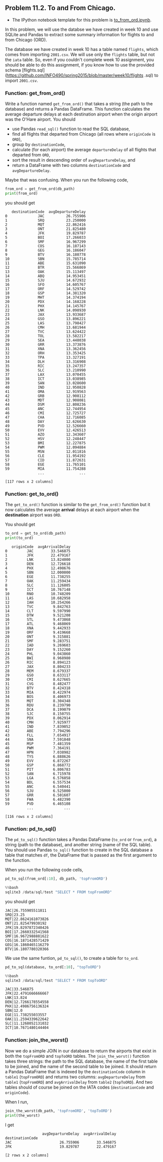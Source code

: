 ## Problem 11.2. To and From Chicago.

- The IPython notebook template for this problem is
  [to_from_ord.ipynb](http://nbviewer.ipython.org/github/INFO490/spring2015/blob/master/week11/benchmark.ipynb).

In this problem, we will use the databse we have created in week 10
  and use SQLite and Pandas to extract some summary information
  for flights to and from Chicago (ORD).

The database we have created in week 10 has a table named `flights`,
  which comes from importing `2001.csv`.
  We will use only the `flights` table, but not the `iata` table.
  So, even if you couldn't complete week 10 assignment,
  you should be able to do this assignment,
  if you know how to use the provided schema
  [flights.sql](https://github.com/INFO490/spring2015/blob/master/week10/flights
.sql)
  to import `2001.csv`.


### Function: get\_from\_ord()

Write a function named `get_from_ord()` that takes a string (the path to the
database)
   and returns a Pandas DataFrame.
   This function calculates the average departure delays at each destination
airport
   when the origin airport was the O'Hare airport.
   You should
   - use Pandas `read_sql()` function to read the SQL database,
   - find all flights that departed from Chicago (all rows where `originCode` is
`ORD`),
   - group by `destinationCode`,
   - calculate (for each airport) the average `departureDelay` of all flights
that departed from `ORD`,
   - sort the result in descending order of `avgDepartureDelay`, and
   - return a DataFrame with two columns `destinationCode` and
`avgDepartureDelay`.

Maybe that was confusing. When you run the following code,

```python
from_ord = get_from_ord(db_path)
print(from_ord)
```
you should get

```text
   destinationCode  avgDepartureDelay
0              JAC          26.755906
1              SRQ          23.250000
2              MQT          22.862416
3              ONT          21.825480
4              JFK          19.829787
5              BOI          17.266033
6              SMF          16.967299
7              COS          16.187143
8              GEG          16.186047
9              BTV          16.180778
10             SBN          15.785714
11             ABE          15.631090
12             BTR          15.566869
13             OAK          15.113497
14             ABQ          14.953451
15             SJU          14.672932
16             SFO          14.605767
17             ORF          14.529742
18             GSP          14.381320
19             MHT          14.374194
20             PDX          14.168228
21             PHX          14.145767
22             LNK          14.098930
23             JAX          13.933687
24             GSO          13.896221
25             LAS          13.798427
26             CMH          13.681944
27             TVC          13.624422
28             TOL          13.582217
29             SEA          13.448038
30             GRR          13.373876
31             XNA          13.362456
32             ORH          13.353425
33             TPA          13.327191
34             DLH          13.316908
35             RIC          13.247357
36             SLC          13.210990
37             LAX          13.070455
38             ICT          13.038985
39             SAN          13.028600
40             IND          12.950828
41             OMA          12.919563
42             GRB          12.908112
43             MDT          12.908081
44             DSM          12.808236
45             ANC          12.744954
46             CMI          12.725727
47             CHA          12.716085
48             DAY          12.626630
49             PVD          12.526660
50             EVV          12.426513
51             AZO          12.343607
52             HSV          12.248447
53             BMI          12.227875
54             PWM          12.094884
55             MSN          12.011816
56             CLE          11.954192
57             CID          11.872631
58             EGE          11.765101
59             MIA          11.754288
               ...                ...

[117 rows x 2 columns]
```


### Function: get\_to\_ord()

The `get_to_ord()` function is similar to the `get_from_ord()` function
  but it now calculates the average **arrival** delays at each airport
  when the **destination** airport was `ORD`.

You should get

```python
to_ord = get_to_ord(db_path)
print(to_ord)
```
```text
   originCode  avgArrivalDelay
0         JAC        33.546875
1         JFK        22.479167
2         LNK        13.824000
3         DEN        12.726618
4         PHX        12.498676
5         SBN        12.000000
6         EGE        11.738255
7         OAK        11.259434
8         SLC        11.126805
9         ICT        10.767148
10        RNO        10.748209
11        LAS        10.682958
12        IAH        10.254266
13        TVC         9.842763
14        CLT         9.597990
15        DTW         9.521208
16        STL         9.473868
17        ATL         9.468069
18        XNA         9.442933
19        ORF         9.419668
20        ONT         9.315881
21        SMF         9.283751
22        IAD         9.269603
23        DAY         9.152260
24        PHL         9.043860
25        BWI         8.968980
26        RIC         8.894123
27        JAX         8.804233
28        MEM         8.679337
29        GSO         8.633117
30        CMI         8.627665
31        CVG         8.482477
32        BTV         8.424318
33        MIA         8.422974
34        BOS         8.406973
35        MQT         8.304348
36        RDU         8.239790
37        DCA         8.199079
38        SJC         8.150755
39        PDX         8.062914
40        CMH         7.925977
41        IND         7.839052
42        ABE         7.794296
43        FLL         7.654917
44        SNA         7.591848
45        MSP         7.481359
46        PWM         7.364191
47        HPN         7.038982
48        TYS         6.888626
49        EVV         6.872267
50        GSP         6.868772
51        PIT         6.806783
52        SAN         6.715978
53        LGA         6.576058
54        BDL         6.557534
55        ANC         6.540441
56        SJU         6.525000
57        GRR         6.501607
58        FWA         6.482390
59        PVD         6.465108
          ...              ...

[116 rows x 2 columns]
```


### Function: pd\_to\_sql()

The `pd_to_sql()` function takes a Pandas DataFrame (`to_ord` or `from_ord`),
  a string (path to the database),
  and another string (name of the SQL table).
  You should use Pandas `to_sql()` function to create in the SQL database
  a table that matches `df`, the DataFrame that is passed as the first
  argument to the function.


When you run the following code cells,

```python
pd_to_sql(from_ord[:10], db_path, 'topFromORD')
```
```python
%%bash
sqlite3 /data/sql/test "SELECT * FROM topFromORD"
```

you should get

```text
JAC|26.755905511811
SRQ|23.25
MQT|22.8624161073826
ONT|21.825479930192
JFK|19.8297872340426
BOI|17.2660332541568
SMF|16.9672988881622
COS|16.1871428571429
GEG|16.1860465116279
BTV|16.1807780320366
```

We use the same funtion, `pd_to_sql()`, to create a table for `to_ord`.

```python
pd_to_sql(database, to_ord[:10], "topToORD")
```
```python
%%bash
sqlite3 /data/sql/test "SELECT * FROM topToORD"
```
```text
JAC|33.546875
JFK|22.4791666666667
LNK|13.824
DEN|12.7266178554558
PHX|12.4986756136324
SBN|12.0
EGE|11.738255033557
OAK|11.2594339622642
SLC|11.1268052131032
ICT|10.7671480144404
```

### Function: join\_the\_worst()

Now we do a simple JOIN in our database to return
  the airports that exist in both the `topFromORD` and `topToORD` tables.
  The `join_the_worst()` function takes three strings:
  the path to the SQL database,
  the name of the first table to be joined,
  and the name of the second table to be joined.
  It should return a Pandas DataFrame
  that is indexed by the `destinationCode` column in `table1` (`topFromORD`)
  and returns two columns:
  `avgDepartureDelay` from `table1` (`topFromORD`) and
  `avgArrivalDelay` from `table2` (`topToORD`).
  And two tables should of course be joined on
  the IATA codes (`destinationCode` and `originCode`).


When I run,

```python
join_the_worst(db_path, 'topFromORD', 'topToORD')
print(the_worst)
```

I get

```text
                 avgDepartureDelay  avgArrivalDelay
destinationCode
JAC                      26.755906        33.546875
JFK                      19.829787        22.479167

[2 rows x 2 columns]
```

